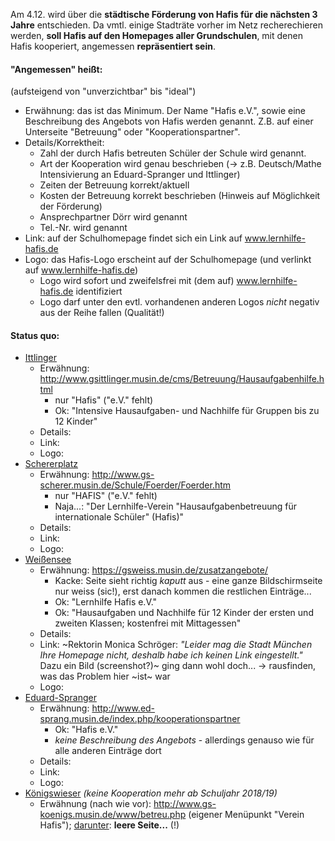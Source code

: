 Am 4.12. wird über die **städtische Förderung von Hafis für die nächsten 3 Jahre** entschieden.
Da vmtl. einige Stadträte vorher im Netz recherechieren werden, **soll Hafis auf
den Homepages aller Grundschulen**, mit denen Hafis kooperiert, angemessen
**repräsentiert sein**.

#### "Angemessen" heißt: ####
(aufsteigend von "unverzichtbar" bis "ideal")

- Erwähnung: das ist das Minimum. Der Name "Hafis e.V.", sowie eine Beschreibung
  des Angebots von Hafis werden genannt. Z.B. auf einer Unterseite "Betreuung" oder
  "Kooperationspartner".
- Details/Korrektheit:
  * Zahl der durch Hafis betreuten Schüler der Schule wird genannt.
  * Art der Kooperation wird genau beschrieben (-> z.B. Deutsch/Mathe Intensivierung an Eduard-Spranger und Ittlinger)
  * Zeiten der Betreuung korrekt/aktuell
  * Kosten der Betreuung korrekt beschrieben (Hinweis auf Möglichkeit der Förderung)
  * Ansprechpartner Dörr wird genannt
  * Tel.-Nr. wird genannt
- Link: auf der Schulhomepage findet sich ein Link auf www.lernhilfe-hafis.de
- Logo: das Hafis-Logo erscheint auf der Schulhomepage (und verlinkt auf www.lernhilfe-hafis.de)
  * Logo wird sofort und zweifelsfrei mit (dem auf) www.lernhilfe-hafis.de identifiziert
  * Logo darf unter den evtl. vorhandenen anderen Logos *nicht* negativ aus der Reihe fallen (Qualität!)

#### Status quo: ####

- [Ittlinger](http://www.gsittlinger.musin.de/cms)
  * Erwähnung: http://www.gsittlinger.musin.de/cms/Betreuung/Hausaufgabenhilfe.html
    - nur "Hafis" ("e.V." fehlt)
    - Ok: "Intensive Hausaufgaben- und Nachhilfe für Gruppen bis zu 12 Kinder"
  * Details:
  * Link:
  * Logo:
- [Schererplatz](http://www.gs-scherer.musin.de/)
  * Erwähnung: http://www.gs-scherer.musin.de/Schule/Foerder/Foerder.htm
    - nur "HAFIS" ("e.V." fehlt)
    - Naja...: "Der Lernhilfe-Verein "Hausaufgabenbetreuung für internationale Schüler" (Hafis)"
  * Details:
  * Link:
  * Logo:
- [Weißensee](https://gsweiss.musin.de/)
  * Erwähnung: https://gsweiss.musin.de/zusatzangebote/
    - Kacke: Seite sieht richtig *kaputt* aus - eine ganze Bildschirmseite nur weiss (sic!), erst danach kommen die restlichen Einträge...
    - Ok: "Lernhilfe Hafis e.V."
    - Ok: "Hausaufgaben und Nachhilfe für 12 Kinder der ersten und zweiten Klassen; kostenfrei mit Mittagessen"
  * Details:
  * Link: ~Rektorin Monica Schröger: *"Leider mag die Stadt München Ihre Homepage nicht, deshalb habe ich keinen Link eingestellt."* Dazu ein Bild (screenshot?)~ ging dann wohl doch...
     -> rausfinden, was das Problem hier ~ist~ war
  * Logo:
- [Eduard-Spranger](http://www.ed-sprang.musin.de/)
  * Erwähnung: http://www.ed-sprang.musin.de/index.php/kooperationspartner
    - Ok: "Hafis e.V."
    - *keine Beschreibung des Angebots* - allerdings genauso wie für alle anderen Einträge dort
  * Details:
  * Link:
  * Logo:
- [Königswieser](http://www.gs-koenigs.musin.de) *(keine Kooperation mehr ab Schuljahr 2018/19)*
  * Erwähnung (nach wie vor): http://www.gs-koenigs.musin.de/www/betreu.php (eigener Menüpunkt "Verein Hafis"); [darunter](http://www.gs-koenigs.musin.de/www/betreu_hafis.php): **leere Seite...** (!)